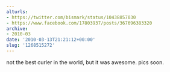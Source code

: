 ```yaml
---
alturls:
- https://twitter.com/bismark/status/10438857030
- https://www.facebook.com/17803937/posts/367696383320
archive:
- 2010-03
date: '2010-03-13T21:21:12+00:00'
slug: '1268515272'
---
```


not the best curler in the world, but it was awesome. pics soon.

